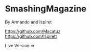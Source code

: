 # SmashingMagazine
By Armando and Ispiret

https://github.com/Macatuz<br>
https://github.com/Ispirett

Live Version =>

